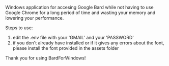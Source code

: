 Windows application for accesing Google Bard while not having to use Google Chrome for a long period of time and wasting your memory and lowering your performance.

Steps to use:
1. edit the .env file with your 'GMAIL' and your 'PASSWORD'
2. if you don't already have installed or if it gives any errors about the font, please install the font provided in the assets folder

Thank you for using BardForWindows!
